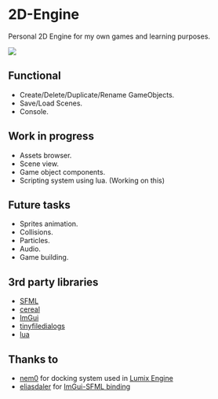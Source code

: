 # 2D-Engine
Personal 2D Engine for my own games and learning purposes.

![](http://i68.tinypic.com/snp729.jpg)

## Functional

* Create/Delete/Duplicate/Rename GameObjects.
* Save/Load Scenes.
* Console.

## Work in progress

* Assets browser.
* Scene view.
* Game object components.
* Scripting system using lua. (Working on this)

## Future tasks

* Sprites animation.
* Collisions.
* Particles.
* Audio.
* Game building.

## 3rd party libraries

* [SFML](https://www.sfml-dev.org/)
* [cereal](http://uscilab.github.io/cereal/index.html)
* [ImGui](https://github.com/ocornut/imgui)
* [tinyfiledialogs](https://sourceforge.net/projects/tinyfiledialogs/)
* [lua](https://www.lua.org/)

## Thanks to

* [nem0](https://github.com/nem0) for docking system used in [Lumix Engine](https://github.com/nem0/LumixEngine)
* [eliasdaler](https://github.com/eliasdaler) for [ImGui-SFML binding](https://github.com/eliasdaler/imgui-sfml)
